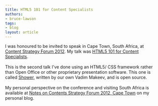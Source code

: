 ```yaml
---
title: HTML5 101 for Content Specialists
authors:
- bruce-lawson
tags:
- blog
layout: article
---
```

I was honoured to be invited to speak in Cape Town, South Africa, at <a href="http://csforum2012.com/">Content Strategy Forum 2012</a>. My talk was <a href="http://people.opera.com/brucel/talks/2012/csforum/">HTML5 101 for Content Specialists</a>. <br/><br/>This is the second talk I&#39;ve done using an HTML5/ CSS framework rather than Open Office or other proprietary presentation software. This one is called <a href="https://github.com/pepelsbey/shower" target="_blank">Shower</a>, written by our own Vadim Makeev, and is open source. <br/><br/>My personal perspective on the conference and visiting South Africa is available at <a href="http://www.brucelawson.co.uk/2012/notes-on-contents-strategy-forum-2012-cape-town/">Notes on Contents Strategy Forum 2012, Cape Town</a> on my personal blog.
